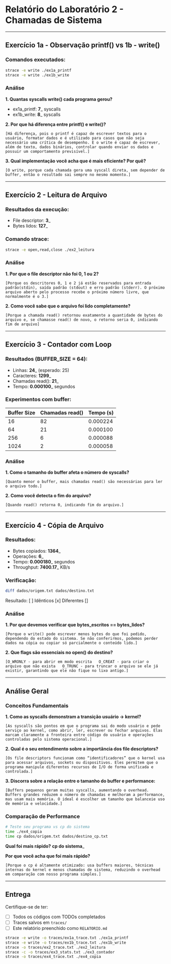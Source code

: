 # Relatório do Laboratório 2 - Chamadas de Sistema

---

## Exercício 1a - Observação printf() vs 1b - write()

### Comandos executados:
```bash
strace -e write ./ex1a_printf
strace -e write ./ex1b_write
```

### Análise

**1. Quantas syscalls write() cada programa gerou?**
- ex1a_printf: __7___ syscalls
- ex1b_write: __8___ syscalls

**2. Por que há diferença entre printf() e write()?**

```
[Há diferença, pois o printf é capaz de escrever textos para o usuário, formatar dados e é utilizado para casos que não seja necessário uma crítica de desempenho. E o write é capaz de escrever, além de texto, dados binários, controlar quando enviar os dados e possuir um comportamento previsível.]
```

**3. Qual implementação você acha que é mais eficiente? Por quê?**

```
[O write, porque cada chamada gera uma syscall direta, sem depender de buffer, então o resultado sai sempre no mesmo momento.]
```

---

## Exercício 2 - Leitura de Arquivo

### Resultados da execução:
- File descriptor: __3___
- Bytes lidos: __127___

### Comando strace:
```bash
strace -e open,read,close ./ex2_leitura
```

### Análise

**1. Por que o file descriptor não foi 0, 1 ou 2?**

```
[Porque os descritores 0, 1 e 2 já estão reservados para entrada padrão(stdin), saída padrão (stdout) e erro padrão (stderr). O próximo arquivo aberto pelo processo recebe o próximo número livre, que normalmente é o 3.]
```

**2. Como você sabe que o arquivo foi lido completamente?**

```
[Porque a chamada read() retornou exatamente a quantidade de bytes do arquivo e, se chamasse read() de novo, o retorno seria 0, indicando fim de arquivo]
```

---

## Exercício 3 - Contador com Loop

### Resultados (BUFFER_SIZE = 64):
- Linhas: __24___ (esperado: 25)
- Caracteres: __1299___
- Chamadas read(): __21___
- Tempo: __0.000100___ segundos

### Experimentos com buffer:

| Buffer Size | Chamadas read() | Tempo (s) |
|-------------|-----------------|-----------|
| 16          |   82            | 0.000224  |
| 64          |   21            | 0.000100  |
| 256         |   6             | 0.000088  |
| 1024        |   2             | 0.000058  |

### Análise

**1. Como o tamanho do buffer afeta o número de syscalls?**

```
[Quanto menor o buffer, mais chamadas read() são necessárias para ler o arquivo todo.]
```

**2. Como você detecta o fim do arquivo?**

```
[Quando read() retorna 0, indicando fim do arquivo.]
```

---

## Exercício 4 - Cópia de Arquivo

### Resultados:
- Bytes copiados: __1364___
- Operações: __6___
- Tempo: __0.000180___ segundos
- Throughput: __7400.17___ KB/s

### Verificação:
```bash
diff dados/origem.txt dados/destino.txt
```
Resultado: [ ] Idênticos [x] Diferentes []

### Análise

**1. Por que devemos verificar que bytes_escritos == bytes_lidos?**

```
[Porque o write() pode escrever menos bytes do que foi pedido, dependendo do estado do sistema. Se não conferirmos, podemos perder dados na cópia ou copiar só parcialmente o conteúdo lido.]
```

**2. Que flags são essenciais no open() do destino?**

```
[O_WRONLY - para abrir em modo escrita   O_CREAT - para criar o arquivo que não exista   O_TRUNC - para truncar o arquivo se ele já existir, garantindo que ele não fique no lixo antigo.]
```

---

## Análise Geral

### Conceitos Fundamentais

**1. Como as syscalls demonstram a transição usuário → kernel?**

```
[As syscalls são pontos em que o programa sai do modo usuário e pede serviço ao kernel, como abrir, ler, escrever ou fechar arquivos. Elas marcam claramente a fronteira entre código do usuário e operações controladas pelo sistema operacional.]
```

**2. Qual é o seu entendimento sobre a importância dos file descriptors?**

```
[Os file descriptors funcionam como “identificadores” que o kernel usa para acessar arquivos, sockets ou dispositivos. Eles permitem que o programa manipule diferentes recursos de I/O de forma unificada e controlada.]
```

**3. Discorra sobre a relação entre o tamanho do buffer e performance:**

```
[Buffers pequenos geram muitas syscalls, aumentando o overhead. Buffers grandes reduzem o número de chamadas e melhoram a performance, mas usam mais memória. O ideal é escolher um tamanho que balanceie uso de memória e velocidade.]
```

### Comparação de Performance

```bash
# Teste seu programa vs cp do sistema
time ./ex4_copia
time cp dados/origem.txt dados/destino_cp.txt
```

**Qual foi mais rápido?** __cp do sistema___

**Por que você acha que foi mais rápido?**

```
[Porque o cp é altamente otimizado: usa buffers maiores, técnicas internas do kernel e menos chamadas de sistema, reduzindo o overhead em comparação com nosso programa simples.]
```

---

## Entrega

Certifique-se de ter:
- [ ] Todos os códigos com TODOs completados
- [ ] Traces salvos em `traces/`
- [ ] Este relatório preenchido como `RELATORIO.md`

```bash
strace -e write -o traces/ex1a_trace.txt ./ex1a_printf
strace -e write -o traces/ex1b_trace.txt ./ex1b_write
strace -o traces/ex2_trace.txt ./ex2_leitura
strace -c -o traces/ex3_stats.txt ./ex3_contador
strace -o traces/ex4_trace.txt ./ex4_copia
```